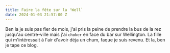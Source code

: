 ```yaml
---
title: Faire la fête sur la 'Well`
date: 2024-01-03 21:57:00 Z
---
```


Ben la je suis pas fier de mois, j'ai pris la peine de prendre la bus de la rez jusqu'au centre-ville mais j'ai `choker` en face du bar sur Wellington. La fille qui m'intéressait à l'air d'avoir déja un chum, faque je suis revenu. Et la, ben je tape ce blog. 